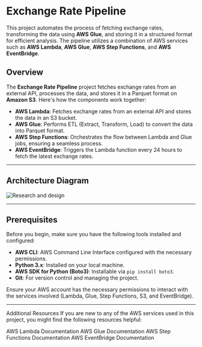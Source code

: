 # Exchange Rate Pipeline

This project automates the process of fetching exchange rates, transforming the data using **AWS Glue**, and storing it in a structured format for efficient analysis. The pipeline utilizes a combination of AWS services such as **AWS Lambda**, **AWS Glue**, **AWS Step Functions**, and **AWS EventBridge**.

## Overview

The **Exchange Rate Pipeline** project fetches exchange rates from an external API, processes the data, and stores it in a Parquet format on **Amazon S3**. Here's how the components work together:

- **AWS Lambda**: Fetches exchange rates from an external API and stores the data in an S3 bucket.
- **AWS Glue**: Performs ETL (Extract, Transform, Load) to convert the data into Parquet format.
- **AWS Step Functions**: Orchestrates the flow between Lambda and Glue jobs, ensuring a seamless process.
- **AWS EventBridge**: Triggers the Lambda function every 24 hours to fetch the latest exchange rates.

---

## Architecture Diagram

![Research and design](https://github.com/user-attachments/assets/10374ad5-838d-42f2-a47c-d23ccd78e67f)


---

## Prerequisites

Before you begin, make sure you have the following tools installed and configured:

- **AWS CLI**: AWS Command Line Interface configured with the necessary permissions.
- **Python 3.x**: Installed on your local machine.
- **AWS SDK for Python (Boto3)**: Installable via `pip install boto3`.
- **Git**: For version control and managing the project.

Ensure your AWS account has the necessary permissions to interact with the services involved (Lambda, Glue, Step Functions, S3, and EventBridge).

---

Additional Resources
If you are new to any of the AWS services used in this project, you might find the following resources helpful:

AWS Lambda Documentation
AWS Glue Documentation
AWS Step Functions Documentation
AWS EventBridge Documentation
